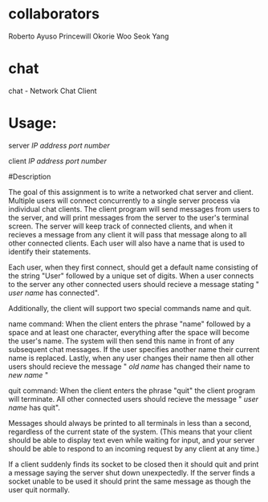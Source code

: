 # collaborators
Roberto Ayuso
Princewill Okorie
Woo Seok Yang

# chat
chat - Network Chat Client

# Usage:

server *IP address* *port number*

client *IP address* *port number*

#Description

The goal of this assignment is to write a networked chat server and client. Multiple users will connect concurrently to a single server process via individual chat clients. The client program will send messages from users to the server, and will print messages from the server to the user's terminal screen. The server will keep track of connected clients, and when it recieves a message from any client it will pass that message along to all other connected clients. Each user will also have a name that is used to identify their statements.

Each user, when they first connect, should get a default name consisting of the string "User" followed by a unique set of digits. When a user connects to the server any other connected users should recieve a message stating " *user name* has connected".

Additionally, the client will support two special commands name and quit.

name command: When the client enters the phrase "name" followed by a space and at least one character, everything after the space will become the user's name. The system will then send this name in front of any subsequent chat messages. If the user specifies another name their current name is replaced. Lastly, when any user changes their name then all other users should recieve the message " *old name* has changed their name to *new name* "

quit command: When the client enters the phrase "quit" the client program will terminate. All other connected users should recieve the message " *user name* has quit".

Messages should always be printed to all terminals in less than a second, regardless of the current state of the system. (This means that your client should be able to display text even while waiting for input, and your server should be able to respond to an incoming request by any client at any time.)

If a client suddenly finds its socket to be closed then it should quit and print a message saying the server shut down unexpectedly. If the server finds a socket unable to be used it should print the same message as though the user quit normally.
